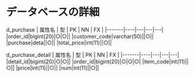 <h1> データベースの詳細</h1>

d_purchase
| 属性名 | 型 | PK | NN | FX |
|-------|----|---|---|---|
|order_id|bigint(20)|○|○||
|customer_code|varchar(50)||○||
|purchase|deta||○||
|total_price|int(11)||○||

d_purchase_detail
| 属性名 | 型 | PK | NN | FX |
|-------|----|---|---|---|
|detail_id|bigint(20)|○|○||
|order_id|bigint(20)|○|○|○|
|item_code|int(11)||○||
|price|int(11)||○||
|num|int(11)||○||
